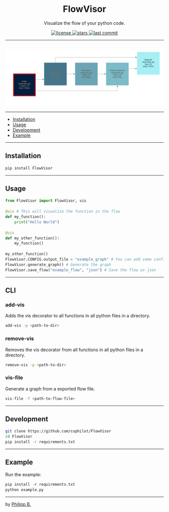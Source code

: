 <div align="center">
  <br />
  <!-- <img src="" alt="FlowVisorLogo" width="30%"/> -->
  <h1>FlowVisor</h1>
  <p>
    Visualize the flow of your python code.
  </p>
</div>

<!-- Badges -->
<div align="center">
   <!-- <a href="https://github.com/cophilot/FlowVisor/releases">
       <img src="https://img.shields.io/github/v/release/cophilot/FlowVisor?display_name=tag" alt="current realease" />
   </a> -->
   <a href="https://github.com/cophilot/FlowVisor/blob/master/LICENSE">
       <img src="https://img.shields.io/github/license/cophilot/FlowVisor" alt="license" />
   </a>
   <a href="https://github.com/cophilot/FlowVisor/stargazers">
       <img src="https://img.shields.io/github/stars/cophilot/FlowVisor" alt="stars" />
   </a>
   <a href="https://github.com/cophilot/FlowVisor/commits/master">
       <img src="https://img.shields.io/github/last-commit/cophilot/FlowVisor" alt="last commit" />
   </a>
</div>

---

## ![FlowVisor-Example](https://raw.githubusercontent.com/cophilot/FlowVisor/main/assets/example.png)

---

-   [Installation](#installation)
-   [Usage](#usage)
-   [Development](#development)
-   [Example](#example)

---

## Installation

```bash
pip install FlowVisor
```

---

## Usage

```python
from FlowVisor import FlowVisor, vis

@vis # This will visualize the function in the flow
def my_function():
    print("Hello World")

@vis
def my_other_function():
    my_function()

my_other_function()
FlowVisor.CONFIG.output_file = "example_graph" # You can add some configureation with the CONFIG object
FlowVisor.generate_graph() # Generate the graph
FlowVisor.save_flow("example_flow", "json") # Save the flow as json

```

---

## CLI

### add-vis

Adds the vis decorator to all functions in all python files in a directory.

```bash
add-vis -p <path-to-dir>
```

### remove-vis

Removes the vis decorator from all functions in all python files in a directory.

```bash
remove-vis -p <path-to-dir>
```

### vis-file

Generate a graph from a exported flow file.

```bash
vis-file -f <path-to-flow-file>
```

---

## Development

```bash
git clone https://github.com/cophilot/FlowVisor
cd FlowVisor
pip install -r requirements.txt
```

---

## Example

Run the example:

```python
pip install -r requirements.txt
python example.py
```

---

<!-- ## Bugs

-   _no known bugs_

---

## [Release Notes](https://github.com/cophilot/FlowVisor/blob/master/CHANGELOG.md)

### [v0.0.1](https://github.com/cophilot/FlowVisor/tree/0.0.1)

-   _Initial release_
 -->

by [Philipp B.](https://github.com/cophilot)
